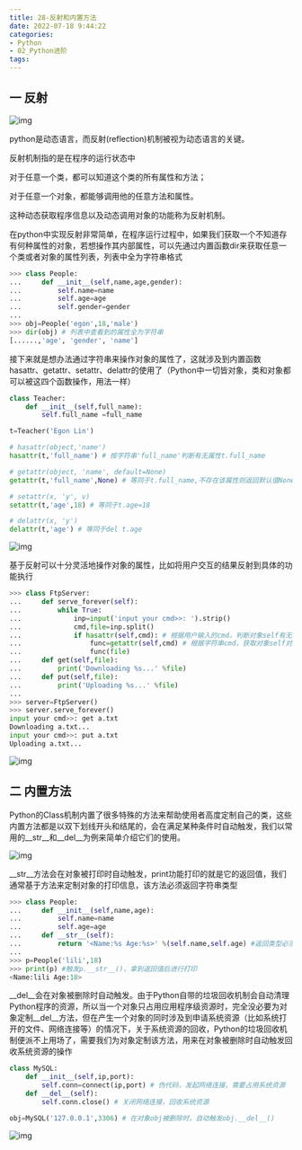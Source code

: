 ```yaml
---
title: 28-反射和内置方法
date: 2022-07-18 9:44:22
categories:
- Python
- 02_Python进阶
tags:
---
```


## 一 反射

![img](https://pic2.zhimg.com/80/v2-3d1d85b30d01da04b681d316cb460975_720w.jpg)



python是动态语言，而反射(reflection)机制被视为动态语言的关键。

反射机制指的是在程序的运行状态中

对于任意一个类，都可以知道这个类的所有属性和方法；

对于任意一个对象，都能够调用他的任意方法和属性。

这种动态获取程序信息以及动态调用对象的功能称为反射机制。



在python中实现反射非常简单，在程序运行过程中，如果我们获取一个不知道存有何种属性的对象，若想操作其内部属性，可以先通过内置函数dir来获取任意一个类或者对象的属性列表，列表中全为字符串格式

```python
>>> class People:
...     def __init__(self,name,age,gender):
...         self.name=name
...         self.age=age
...         self.gender=gender
... 
>>> obj=People('egon',18,'male')
>>> dir(obj) # 列表中查看到的属性全为字符串
[......,'age', 'gender', 'name']
```

接下来就是想办法通过字符串来操作对象的属性了，这就涉及到内置函数hasattr、getattr、setattr、delattr的使用了（Python中一切皆对象，类和对象都可以被这四个函数操作，用法一样）

```python
class Teacher:
    def __init__(self,full_name):
        self.full_name =full_name

t=Teacher('Egon Lin')

# hasattr(object,'name')
hasattr(t,'full_name') # 按字符串'full_name'判断有无属性t.full_name

# getattr(object, 'name', default=None)
getattr(t,'full_name',None) # 等同于t.full_name,不存在该属性则返回默认值None

# setattr(x, 'y', v)
setattr(t,'age',18) # 等同于t.age=18

# delattr(x, 'y')
delattr(t,'age') # 等同于del t.age
```

![img](https://pic3.zhimg.com/80/v2-9bc82da339b0bf1fab4fa4c5da110592_720w.jpg)

基于反射可以十分灵活地操作对象的属性，比如将用户交互的结果反射到具体的功能执行

```python
>>> class FtpServer:
...     def serve_forever(self):
...         while True:
...             inp=input('input your cmd>>: ').strip()
...             cmd,file=inp.split()
...             if hasattr(self,cmd): # 根据用户输入的cmd，判断对象self有无对应的方法属性
...                 func=getattr(self,cmd) # 根据字符串cmd，获取对象self对应的方法属性
...                 func(file)
...     def get(self,file):
...         print('Downloading %s...' %file)
...     def put(self,file):
...         print('Uploading %s...' %file)
... 
>>> server=FtpServer()
>>> server.serve_forever()
input your cmd>>: get a.txt
Downloading a.txt...
input your cmd>>: put a.txt
Uploading a.txt...
```

![img](https://pic1.zhimg.com/80/v2-97d87ec7c2fe74480aad298b224565a0_720w.jpg)

## 二 内置方法

Python的Class机制内置了很多特殊的方法来帮助使用者高度定制自己的类，这些内置方法都是以双下划线开头和结尾的，会在满足某种条件时自动触发，我们以常用的__str__和__del__为例来简单介绍它们的使用。

![img](https://pic4.zhimg.com/80/v2-6e4601a804f239a1f7f9a2aa14d8879f_720w.jpg)

__str__方法会在对象被打印时自动触发，print功能打印的就是它的返回值，我们通常基于方法来定制对象的打印信息，该方法必须返回字符串类型

```python
>>> class People:
...     def __init__(self,name,age):
...         self.name=name
...         self.age=age
...     def __str__(self):
...         return '<Name:%s Age:%s>' %(self.name,self.age) #返回类型必须是字符串
... 
>>> p=People('lili',18)
>>> print(p) #触发p.__str__()，拿到返回值后进行打印
<Name:lili Age:18>
```

__del__会在对象被删除时自动触发。由于Python自带的垃圾回收机制会自动清理Python程序的资源，所以当一个对象只占用应用程序级资源时，完全没必要为对象定制__del__方法，但在产生一个对象的同时涉及到申请系统资源（比如系统打开的文件、网络连接等）的情况下，关于系统资源的回收，Python的垃圾回收机制便派不上用场了，需要我们为对象定制该方法，用来在对象被删除时自动触发回收系统资源的操作

```python
class MySQL:
    def __init__(self,ip,port):
        self.conn=connect(ip,port) # 伪代码，发起网络连接，需要占用系统资源
    def __del__(self):
        self.conn.close() # 关闭网络连接，回收系统资源

obj=MySQL('127.0.0.1',3306) # 在对象obj被删除时，自动触发obj.__del__()
```

![img](https://pic3.zhimg.com/80/v2-d760c34985ac2f1797ea5c3e718e28be_720w.jpg)